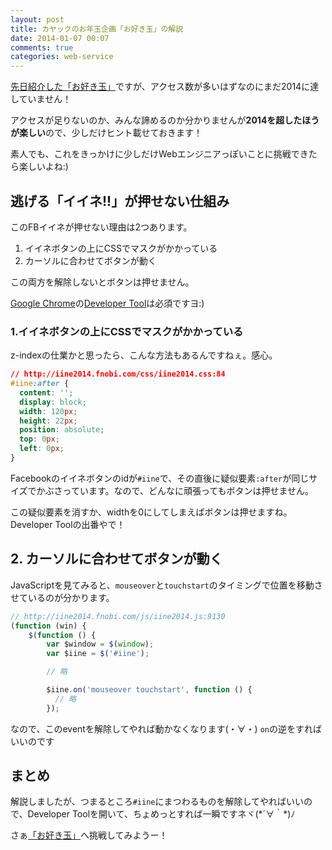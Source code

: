 ```yaml
---
layout: post
title: カヤックのお年玉企画「お好き玉」の解説
date: 2014-01-07 00:07
comments: true
categories: web-service
---
```


[先日紹介した「お好き玉」](/blog/web-service/kayac-2014-otoshidama.html)ですが、アクセス数が多いはずなのにまだ2014に達していません！

アクセスが足りないのか、みんな諦めるのか分かりませんが**2014を超したほうが楽しい**ので、少しだけヒント載せておきます！

素人でも、これをきっかけに少しだけWebエンジニアっぽいことに挑戦できたら楽しいよね:)

<!-- more -->

## 逃げる「イイネ!!」が押せない仕組み

このFBイイネが押せない理由は2つあります。

1. イイネボタンの上にCSSでマスクがかかっている
2. カーソルに合わせてボタンが動く

この両方を解除しないとボタンは押せません。

[Google Chrome](https://www.google.com/intl/en/chrome/browser/)の[Developer Tool](http://www.buildinsider.net/web/chromedevtools/01)は必須ですヨ:)

### 1.イイネボタンの上にCSSでマスクがかかっている

z-indexの仕業かと思ったら、こんな方法もあるんですねぇ。感心。

```css
// http://iine2014.fnobi.com/css/iine2014.css:84
#iine:after {
  content: '';
  display: block;
  width: 120px;
  height: 22px;
  position: absolute;
  top: 0px;
  left: 0px;
}
```

Facebookのイイネボタンのidが`#iine`で、その直後に疑似要素`:after`が同じサイズでかぶさっています。なので、どんなに頑張ってもボタンは押せません。

この疑似要素を消すか、widthを0にしてしまえばボタンは押せますね。Developer Toolの出番やで！

## 2. カーソルに合わせてボタンが動く

JavaScriptを見てみると、`mouseover`と`touchstart`のタイミングで位置を移動させているのが分かります。

```javascript
// http://iine2014.fnobi.com/js/iine2014.js:9130
(function (win) {
    $(function () {
        var $window = $(window);
        var $iine = $('#iine');

        // 略

        $iine.on('mouseover touchstart', function () {
          // 略
        });
```

なので、このeventを解除してやれば動かなくなります(・∀・) `on`の逆をすればいいのです

## まとめ

解説しましたが、つまるところ`#iine`にまつわるものを解除してやればいいので、Developer Toolを開いて、ちょめっとすれば一瞬ですネヾ(\*´∀｀\*)ﾉ

さぁ[「お好き玉」](http://iine2014.fnobi.com/)へ挑戦してみようー！
